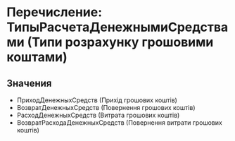﻿# Перечисление: ТипыРасчетаДенежнымиСредствами (Типи розрахунку грошовими коштами)

## Значения

- ПриходДенежныхСредств (Прихід грошових коштів)
- ВозвратДенежныхСредств (Повернення грошових коштів)
- РасходДенежныхСредств (Витрата грошових коштів)
- ВозвратРасходаДенежныхСредств (Повернення витрати грошових коштів)

